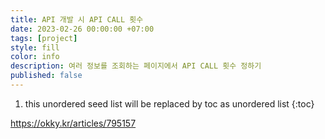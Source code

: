 ```yaml
---
title: API 개발 시 API CALL 횟수
date: 2023-02-26 00:00:00 +07:00
tags: [project]
style: fill
color: info
description: 여러 정보를 조회하는 페이지에서 API CALL 횟수 정하기
published: false
---
```


1. this unordered seed list will be replaced by toc as unordered list
   {:toc}

https://okky.kr/articles/795157
